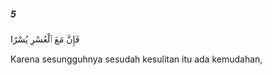 ##### 5

<span class="ayah">فَإِنَّ مَعَ ٱلْعُسْرِ يُسْرًا</span>

<span class="ayah_translation">Karena sesungguhnya sesudah kesulitan itu ada kemudahan,</span>
